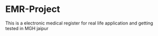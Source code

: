 # EMR-Project
This is a electronic medical register for real life application and getting tested in MGH jaipur
